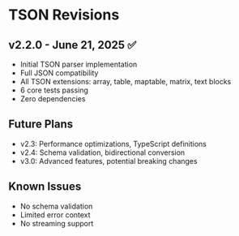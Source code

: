 # TSON Revisions

## v2.2.0 - June 21, 2025 ✅
- Initial TSON parser implementation
- Full JSON compatibility 
- All TSON extensions: array, table, maptable, matrix, text blocks
- 6 core tests passing
- Zero dependencies

## Future Plans
- v2.3: Performance optimizations, TypeScript definitions  
- v2.4: Schema validation, bidirectional conversion
- v3.0: Advanced features, potential breaking changes

## Known Issues
- No schema validation
- Limited error context
- No streaming support
